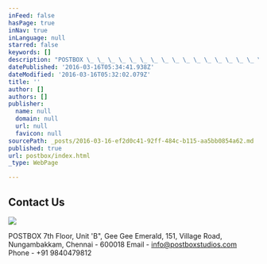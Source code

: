 ```yaml
---
inFeed: false
hasPage: true
inNav: true
inLanguage: null
starred: false
keywords: []
description: "POSTBOX \_ \_ \_ \_ \_ \_ \_ \_ \_ \_ \_ \_ \_ \_ \_ \_ \_ \_ \_ \_ \_ \_ \_ \_ \_ \_ \_ \_ \_ \_ \_ \_ \_ \_ \_ \_ \_ \_ \_ \_ \_ \_ \_ \_ \_ \_ \_ \_ \_ \_ \_ \_ \_ \_ \_ \_ \_ \_ \_ \_ \_ \_ \_ \_ \_ \_ \_ 7th Floor, Unit 'B\", Gee Gee Emerald, \_ \_ \_ \_ \_ \_ \_ \_ \_ \_ \_ \_ \_ \_ \_ \_ \_ \_ \_ \_ \_ \_ \_ \_ \_ \_ \_ \_ \_ \_ \_ \_ \_ \_ \_ \_ \_ \_ \_151, Village Road, \_ \_ \_ \_ \_ \_ \_ \_ \_ \_ \_ \_ \_ \_ \_ \_ \_ \_ \_ \_ \_ \_ \_ \_ \_ \_ \_ \_ \_ \_ \_ \_ \_ \_ \_ \_ \_ \_ \_ \_ \_ \_ \_ \_ \_ Nungambakkam, Chennai - 600018 \_ \_ \_ \_ \_ \_ \_ \_ \_ \_ \_ \_ \_ \_ \_ \_ \_ \_ \_ \_ \_ \_ \_ \_ \_ \_ \_ \_ \_ \_ \_ \_ \_ \_ \_ Email - info@postboxstudios.com \_ \_ \_ \_ \_ \_ \_ \_ \_ \_ \_ \_ \_ \_ \_ \_ \_ \_ \_ \_ \_ \_ \_ \_ \_ \_ \_ \_ \_ \_ \_ \_ \_ \_ \_ \_ Phone - \_+91 9840479812"
datePublished: '2016-03-16T05:34:41.938Z'
dateModified: '2016-03-16T05:32:02.079Z'
title: ''
author: []
authors: []
publisher:
  name: null
  domain: null
  url: null
  favicon: null
sourcePath: _posts/2016-03-16-ef2d0c41-92ff-484c-b115-aa5bb0854a62.md
published: true
url: postbox/index.html
_type: WebPage

---
```

## Contact Us
![](https://the-grid-user-content.s3-us-west-2.amazonaws.com/15f06617-3cf8-4504-8357-3f38186b7776.png)

POSTBOX                                                                                                                                       7th Floor, Unit 'B", Gee Gee Emerald,                                                                              151, Village Road,                                                                                           Nungambakkam, Chennai - 600018                                                                       Email - info@postboxstudios.com                                                                         Phone -  +91 9840479812